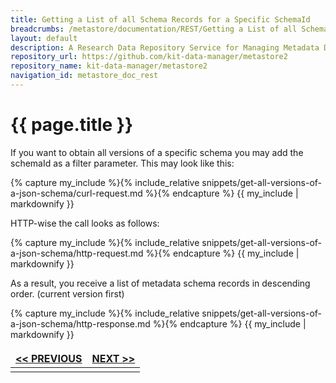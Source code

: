 ```yaml
---
title: Getting a List of all Schema Records for a Specific SchemaId
breadcrumbs: /metastore/documentation/REST/Getting a List of all Schema Records for a Specific SchemaId
layout: default
description: A Research Data Repository Service for Managing Metadata Documents based on JSON or XML.
repository_url: https://github.com/kit-data-manager/metastore2
repository_name: kit-data-manager/metastore2
navigation_id: metastore_doc_rest
---
```


# {{ page.title }}

If you want to obtain all versions of a specific schema you may add the schemaId as
a filter parameter. This may look like this:

{% capture my_include %}{% include_relative snippets/get-all-versions-of-a-json-schema/curl-request.md %}{% endcapture %}
{{ my_include | markdownify }}

HTTP-wise the call looks as follows: 

{% capture my_include %}{% include_relative snippets/get-all-versions-of-a-json-schema/http-request.md %}{% endcapture %}
{{ my_include | markdownify }}

As a result, you receive a list of metadata schema records in descending order.
(current version first)

{% capture my_include %}{% include_relative snippets/get-all-versions-of-a-json-schema/http-response.md %}{% endcapture %}
{{ my_include | markdownify }}

<style>
td, th {
   border: none!important;
}
</style>
|[<< PREVIOUS](list-schema-records.html)| [NEXT >>](get-specific-schema-document.html) |
|:----|----:|
| | |

